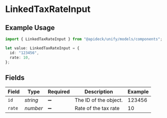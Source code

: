 # LinkedTaxRateInput

## Example Usage

```typescript
import { LinkedTaxRateInput } from "@apideck/unify/models/components";

let value: LinkedTaxRateInput = {
  id: "123456",
  rate: 10,
};
```

## Fields

| Field                 | Type                  | Required              | Description           | Example               |
| --------------------- | --------------------- | --------------------- | --------------------- | --------------------- |
| `id`                  | *string*              | :heavy_minus_sign:    | The ID of the object. | 123456                |
| `rate`                | *number*              | :heavy_minus_sign:    | Rate of the tax rate  | 10                    |